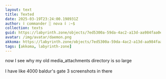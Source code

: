 ```yaml
---
layout: text
title: Texted
date: 2025-03-19T23:24:00.198931Z
author: ⸸ commander ░ nova ⸸ :~$
collection: texts
guid: https://labyrinth.zone/objects/7ed5300a-59da-4ac2-a13d-aa984faa0e1d
avatar: /img/avatar/daemon.png
akkoma: https://labyrinth.zone/objects/7ed5300a-59da-4ac2-a13d-aa984faa0e1d
tags: [akkoma, labyrinth-zone]
---
```


<p>now I see why my old media_attachments directory is so large<br><br>I have like 4000 baldur's gate 3 screenshots in there</p>